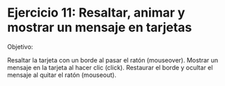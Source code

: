 # Ejercicio 11: Resaltar, animar y mostrar un mensaje en tarjetas
Objetivo:

Resaltar la tarjeta con un borde al pasar el ratón (mouseover).
Mostrar un mensaje en la tarjeta al hacer clic (click).
Restaurar el borde y ocultar el mensaje al quitar el ratón (mouseout).